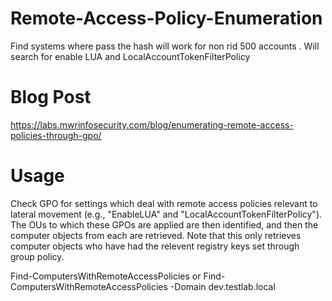 # Remote-Access-Policy-Enumeration
Find systems where pass the hash will work for non rid 500 accounts . Will search for enable LUA and LocalAccountTokenFilterPolicy

# Blog Post

https://labs.mwrinfosecurity.com/blog/enumerating-remote-access-policies-through-gpo/

# Usage

Check GPO for settings which deal with remote access policies relevant to lateral movement
(e.g., "EnableLUA" and "LocalAccountTokenFilterPolicy").  The OUs to which these GPOs are applied 
are then identified, and then the computer objects from each are retrieved.  Note that this only 
retrieves computer objects who have had the relevent registry keys set through group policy.

 Find-ComputersWithRemoteAccessPolicies
 or
 Find-ComputersWithRemoteAccessPolicies -Domain dev.testlab.local
 
 
